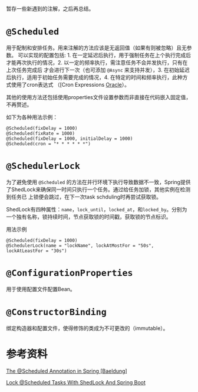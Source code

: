 暂存一些新遇到的注解，之后再总结。

# `@Scheduled`

用于配制和安排任务。用来注解的方法应该是无返回值（如果有则被忽略）且无参数。
可以实现的配置包括: 1. 在一定延迟后执行，用于强制任务在上个执行完成后才能再次执行的情况，2. 以一定的频率执行，需注意任务不会并发执行，只有在上次任务完成后
才会进行下一次（也可添加 `@Async` 来支持并发），3. 在初始延迟后执行，适用于初始任务需要完成的情况，4. 在特定的时间和频率执行，此种方式使用了cron表达式
（[Cron Expressions [Oracle](https://docs.oracle.com/cd/E12058_01/doc/doc.1014/e12030/cron_expressions.htm)）。

其他的使用方法还包括使用properties文件设置参数而非直接在代码嵌入固定值，不再赘述。

如下为各种用法示例：

```
@Scheduled(fixDelay = 1000)
@Scheduled(fixRate = 1000)
@Scheduled(fixDelay = 1000, initialDelay = 1000)
@Scheduled(cron = "* * * * * *")
```
# `@SchedulerLock`

为了避免使用 `@Scheduled` 的方法在并行环境下执行导致数据不一致，Spring提供了ShedLock来确保同一时间只执行一个任务。通过给任务加锁，其他实例在检测到任务已
上锁便会跳过，在下一次task schduling时再尝试获取锁。

ShedLock有四种属性：`name`，`lock_until`，`locked_at`，和`locked_by`。分别为一个独有名称，锁持续时间，节点获取锁的时间戳，获取锁的节点标识。

用法示例

```
@Scheduled(fixDelay = 1000)
@SchedulerLock(name = "lockName", lockAtMostFor = "50s", lockAtLeastFor = "30s")
```

# `@ConfigurationProperties`

用于使用配置文件配置Bean。

# `@ConstructorBinding`

绑定构造器和配置文件，使得修饰的类成为不可更改的（immutable）。


# 参考资料

[The @Scheduled Annotation in Spring [Baeldung]](https://www.baeldung.com/spring-scheduled-tasks)

[Lock @Scheduled Tasks With ShedLock And Spring Boot](https://rieckpil.de/lock-scheduled-tasks-with-shedlock-and-spring-boot/)
